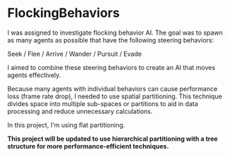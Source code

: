 # FlockingBehaviors

I was assigned to investigate flocking behavior AI. The goal was to spawn as many agents as possible that have the following steering behaviors:

Seek / Flee / Arrive / Wander / Pursuit / Evade

I aimed to combine these steering behaviors to create an AI that moves agents effectively.

Because many agents with individual behaviors can cause performance loss (frame rate drop), I needed to use spatial partitioning. This technique divides space into multiple sub-spaces or partitions to aid in data processing and reduce unnecessary calculations.

In this project, I'm using flat partitioning.

**This project will be updated to use hierarchical partitioning with a tree structure for more performance-efficient techniques.**

